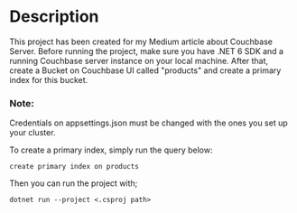 # Description
This project has been created for my Medium article about Couchbase Server. Before running the project, make sure you have .NET 6 SDK and a running Couchbase server instance on your local machine. After that, create a Bucket on Couchbase UI called "products" and create a primary index for this bucket.

### Note:
Credentials on appsettings.json must be changed with the ones you set up
your cluster.

To create a primary index, simply run the query below:
```
create primary index on products
```

Then you can run the project with;
```
dotnet run --project <.csproj path>
```